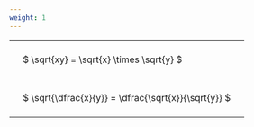 ```yaml
---
weight: 1
---
```


<style type="text/css">
#T_75f33 th.col_heading {
  text-align: left;
  font-size: 1em;
}
#T_75f33 td {
  text-align: left;
  font-size: 1em;
  padding: 1.5em;
}
</style>
<table id="T_75f33">
  <thead>
  </thead>
  <tbody>
    <tr>
      <td id="T_75f33_row0_col0" class="data row0 col0" >$ \sqrt{xy} = \sqrt{x} \times \sqrt{y} $</td>
    </tr>
    <tr>
      <td id="T_75f33_row1_col0" class="data row1 col0" >$ \sqrt{\dfrac{x}{y}} = \dfrac{\sqrt{x}}{\sqrt{y}} $</td>
    </tr>
  </tbody>
</table>
